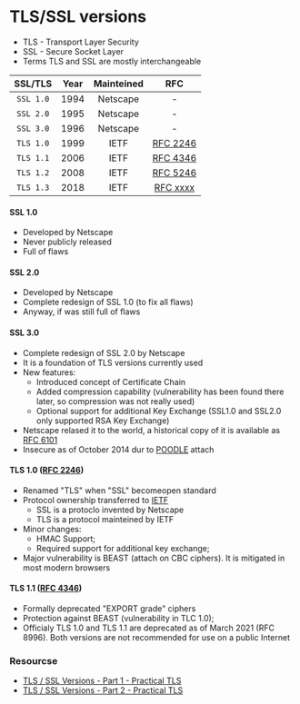 # TLS/SSL versions

* TLS - Transport Layer Security
* SSL - Secure Socket Layer
* Terms TLS and SSL are mostly interchangeable

| SSL/TLS |  Year   |Mainteined|   RFC   |
|:-------:|:-------:|:--------:|:-------:|
|`SSL 1.0` |  1994  | Netscape |  - |
|`SSL 2.0` |  1995  | Netscape |  - |
|`SSL 3.0` |  1996  | Netscape |  - |
|`TLS 1.0` |  1999  |  IETF    | [RFC 2246](https://www.rfc-editor.org/rfc/rfc2246) |
|`TLS 1.1` |  2006  |  IETF    | [RFC 4346](https://www.rfc-editor.org/rfc/rfc4346) |
|`TLS 1.2` |  2008  |  IETF    | [RFC 5246](https://www.rfc-editor.org/rfc/rfc5246) |
|`TLS 1.3` |  2018  |  IETF    | [RFC xxxx](https://www.rfc-editor.org/rfc/rfc2246) |


#### SSL 1.0
- Developed by Netscape
- Never publicly released
- Full of flaws
#### SSL 2.0
- Developed by Netscape
- Complete redesign of SSL 1.0 (to fix all flaws)
- Anyway, if was still full of flaws
#### SSL 3.0
- Complete redesign of SSL 2.0 by Netscape
- It is a foundation of TLS versions currently used
- New features:
  - Introduced concept of Certificate Chain
  - Added compression capability (vulnerability has been found there later, so compression was not really used)
  - Optional support for additional Key Exchange (SSL1.0 and SSL2.0 only supported RSA Key Exchange)
- Netscape relased it to the world, a historical copy of it is available as [RFC 6101](https://www.rfc-editor.org/rfc/rfc6101)
- Insecure as of October 2014 dur to [POODLE](https://en.wikipedia.org/wiki/POODLE) attach

#### TLS 1.0 ([RFC 2246](https://www.rfc-editor.org/rfc/rfc2246))
- Renamed "TLS" when "SSL" becomeopen standard
- Protocol ownership transferred to [IETF](https://www.ietf.org/about/introduction/)
  - SSL is a protoclo invented by Netscape
  - TLS is a protocol mainteined by IETF
- Minor changes:
  - HMAC Support;
  - Required support for additional key exchange;
- Major vulnerability is BEAST (attach on CBC ciphers). It is mitigated in most modern browsers

#### TLS 1.1 ([RFC 4346](https://www.rfc-editor.org/rfc/rfc4346))
- Formally deprecated "EXPORT grade" ciphers
- Protection against BEAST (vulnerability in TLC 1.0);
- Officialy TLS 1.0 and TLS 1.1 are deprecated as of March 2021 (RFC 8996). Both versions are not recommended for use on a public Internet




### Resourcse
* [TLS / SSL Versions - Part 1 - Practical TLS](https://youtu.be/_KgZNF8nQvE)
* [TLS / SSL Versions - Part 2 - Practical TLS](https://youtu.be/fk0-UqwVNqY)



